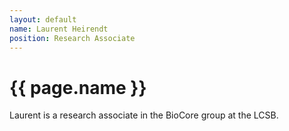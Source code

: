 ```yaml
---
layout: default
name: Laurent Heirendt
position: Research Associate
---
```


# {{ page.name }}
Laurent is a research associate in the BioCore group at the LCSB.
